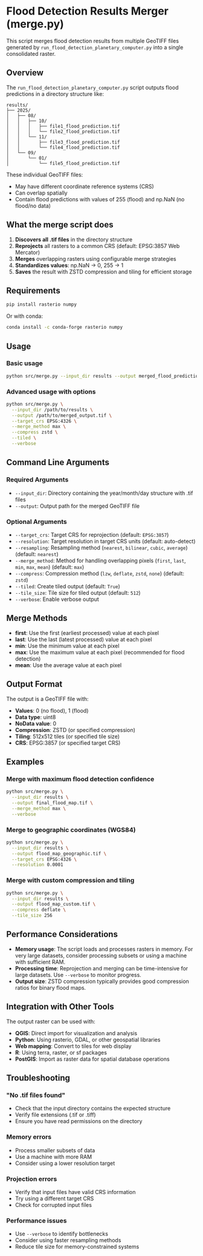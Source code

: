 # Flood Detection Results Merger (merge.py)

This script merges flood detection results from multiple GeoTIFF files generated by `run_flood_detection_planetary_computer.py` into a single consolidated raster.

## Overview

The `run_flood_detection_planetary_computer.py` script outputs flood predictions in a directory structure like:
```
results/
├── 2025/
│   ├── 08/
│   │   ├── 10/
│   │   │   ├── file1_flood_prediction.tif
│   │   │   └── file2_flood_prediction.tif
│   │   └── 11/
│   │       ├── file3_flood_prediction.tif
│   │       └── file4_flood_prediction.tif
│   └── 09/
│       └── 01/
│           └── file5_flood_prediction.tif
```

These individual GeoTIFF files:
- May have different coordinate reference systems (CRS)
- Can overlap spatially
- Contain flood predictions with values of 255 (flood) and np.NaN (no flood/no data)

## What the merge script does

1. **Discovers all .tif files** in the directory structure
2. **Reprojects** all rasters to a common CRS (default: EPSG:3857 Web Mercator)
3. **Merges** overlapping rasters using configurable merge strategies
4. **Standardizes values**: np.NaN → 0, 255 → 1
5. **Saves** the result with ZSTD compression and tiling for efficient storage

## Requirements

```bash
pip install rasterio numpy
```

Or with conda:
```bash
conda install -c conda-forge rasterio numpy
```

## Usage

### Basic usage
```bash
python src/merge.py --input_dir results --output merged_flood_predictions.tif
```

### Advanced usage with options
```bash
python src/merge.py \
  --input_dir /path/to/results \
  --output /path/to/merged_output.tif \
  --target_crs EPSG:4326 \
  --merge_method max \
  --compress zstd \
  --tiled \
  --verbose
```

## Command Line Arguments

### Required Arguments
- `--input_dir`: Directory containing the year/month/day structure with .tif files
- `--output`: Output path for the merged GeoTIFF file

### Optional Arguments
- `--target_crs`: Target CRS for reprojection (default: `EPSG:3857`)
- `--resolution`: Target resolution in target CRS units (default: auto-detect)
- `--resampling`: Resampling method (`nearest`, `bilinear`, `cubic`, `average`) (default: `nearest`)
- `--merge_method`: Method for handling overlapping pixels (`first`, `last`, `min`, `max`, `mean`) (default: `max`)
- `--compress`: Compression method (`lzw`, `deflate`, `zstd`, `none`) (default: `zstd`)
- `--tiled`: Create tiled output (default: `True`)
- `--tile_size`: Tile size for tiled output (default: `512`)
- `--verbose`: Enable verbose output

## Merge Methods

- **first**: Use the first (earliest processed) value at each pixel
- **last**: Use the last (latest processed) value at each pixel  
- **min**: Use the minimum value at each pixel
- **max**: Use the maximum value at each pixel (recommended for flood detection)
- **mean**: Use the average value at each pixel

## Output Format

The output is a GeoTIFF file with:
- **Values**: 0 (no flood), 1 (flood)
- **Data type**: uint8
- **NoData value**: 0
- **Compression**: ZSTD (or specified compression)
- **Tiling**: 512x512 tiles (or specified tile size)
- **CRS**: EPSG:3857 (or specified target CRS)

## Examples

### Merge with maximum flood detection confidence
```bash
python src/merge.py \
  --input_dir results \
  --output final_flood_map.tif \
  --merge_method max \
  --verbose
```

### Merge to geographic coordinates (WGS84)
```bash
python src/merge.py \
  --input_dir results \
  --output flood_map_geographic.tif \
  --target_crs EPSG:4326 \
  --resolution 0.0001
```

### Merge with custom compression and tiling
```bash
python src/merge.py \
  --input_dir results \
  --output flood_map_custom.tif \
  --compress deflate \
  --tile_size 256
```

## Performance Considerations

- **Memory usage**: The script loads and processes rasters in memory. For very large datasets, consider processing subsets or using a machine with sufficient RAM.
- **Processing time**: Reprojection and merging can be time-intensive for large datasets. Use `--verbose` to monitor progress.
- **Output size**: ZSTD compression typically provides good compression ratios for binary flood maps.

## Integration with Other Tools

The output raster can be used with:
- **QGIS**: Direct import for visualization and analysis
- **Python**: Using rasterio, GDAL, or other geospatial libraries
- **Web mapping**: Convert to tiles for web display
- **R**: Using terra, raster, or sf packages
- **PostGIS**: Import as raster data for spatial database operations

## Troubleshooting

### "No .tif files found"
- Check that the input directory contains the expected structure
- Verify file extensions (.tif or .tiff)
- Ensure you have read permissions on the directory

### Memory errors
- Process smaller subsets of data
- Use a machine with more RAM
- Consider using a lower resolution target

### Projection errors
- Verify that input files have valid CRS information
- Try using a different target CRS
- Check for corrupted input files

### Performance issues
- Use `--verbose` to identify bottlenecks
- Consider using faster resampling methods
- Reduce tile size for memory-constrained systems